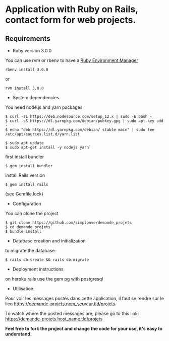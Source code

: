 # Application with Ruby on Rails, contact form for web projects.


## Requirements

* Ruby version 3.0.0

You can use rvm or rbenv to have a [Ruby Environment Manager](https://hixonrails.com/ruby-on-rails-tutorials/ruby-environment-management/)

```
rbenv install 3.0.0
```
or

```
rvm install 3.0.0
```

* System dependencies

You need node.js and yarn packages

```
$ curl -sL https://deb.nodesource.com/setup_12.x | sudo -E bash -
$ curl -sS https://dl.yarnpkg.com/debian/pubkey.gpg | sudo apt-key add -
$ echo "deb https://dl.yarnpkg.com/debian/ stable main" | sudo tee /etc/apt/sources.list.d/yarn.list
```

```
$ sudo apt update
$ sudo apt-get install -y nodejs yarn`
```

first install bundler

```
$ gem install bundler
```

install Rails version

```
$ gem install rails
```

(see Gemfile.lock)

* Configuration

You can clone the project

```
$ git clone https://github.com/simplonve/demande_projets
$ cd demande_projets`
$ bundle install
```

* Database creation and initialization

to migrate the database:

```
$ rails db:create && rails db:migrate
```

* Deployment instructions

 on heroku rails use the gem pg with postgresql

* Utilisation:

Pour voir les messages postés dans cette application, il faut se rendre sur le lien https://demande-projets.nom_serveur.tld/projets

To watch where the posted messages are, please go to this link:
https://demande-projets.host_name.tld/projets

__Feel free to fork the project and change the code for your use, it's easy to understand.__
